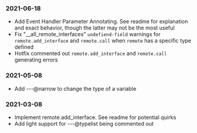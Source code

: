 
### 2021-06-18
- Add Event Handler Parameter Annotating. See readme for explanation and exact behavior, though the latter may not be the most useful
- Fix "__all_remote_interfaces" `undefiend-field` warnings for `remote.add_interface` and `remote.call` when `remote` has a specific type defined
- Hotfix commented out `remote.add_interface` and `remote.call` generating errors

### 2021-05-08
- Add ---@narrow to change the type of a variable

### 2021-03-08
- Implement remote.add_interface. See readme for potential quirks
- Add light support for ---@typelist being commented out
